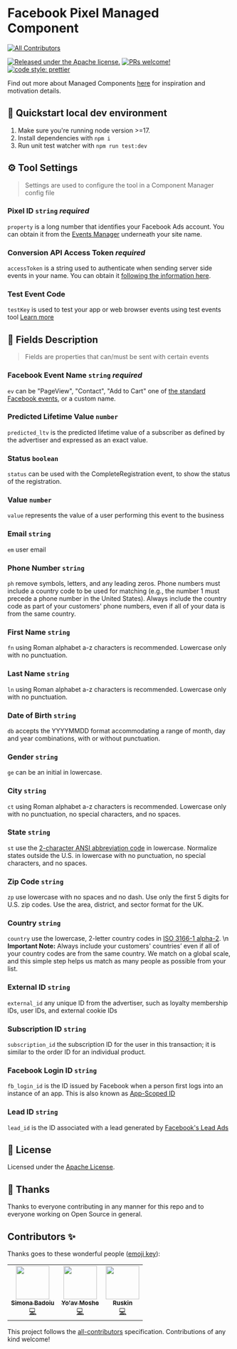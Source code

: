 # Facebook Pixel Managed Component

<!-- ALL-CONTRIBUTORS-BADGE:START - Do not remove or modify this section -->

[![All Contributors](https://img.shields.io/badge/all_contributors-3-orange.svg?style=flat-square)](#contributors-)

<!-- ALL-CONTRIBUTORS-BADGE:END -->

[![Released under the Apache license.](https://img.shields.io/badge/license-apache-blue.svg)](./LICENSE)
[![PRs welcome!](https://img.shields.io/badge/PRs-welcome-brightgreen.svg)](./CONTRIBUTING.md)
[![code style: prettier](https://img.shields.io/badge/code_style-prettier-ff69b4.svg?style=flat-square)](https://github.com/prettier/prettier)

Find out more about Managed Components [here](https://blog.cloudflare.com/zaraz-open-source-managed-components-and-webcm/) for inspiration and motivation details.

## 🚀 Quickstart local dev environment

1. Make sure you're running node version >=17.
2. Install dependencies with `npm i`
3. Run unit test watcher with `npm run test:dev`

## ⚙️ Tool Settings

> Settings are used to configure the tool in a Component Manager config file

### Pixel ID `string` _required_

`property` is a long number that identifies your Facebook Ads account. You can obtain it from the [Events Manager](https://www.facebook.com/events_manager2/) underneath your site name.

### Conversion API Access Token _required_

`accessToken` is a string used to authenticate when sending server side events in your name. You can obtain it [following the information here](https://developers.facebook.com/docs/marketing-api/conversions-api/get-started#access-token).

### Test Event Code

`testKey` is used to test your app or web browser events using test events tool [Learn more](https://business.facebook.com/business/help/2040882565969969?id=1205376682832142)

## 🧱 Fields Description

> Fields are properties that can/must be sent with certain events

### Facebook Event Name `string` _required_

`ev` can be \"PageView\", \"Contact\", \"Add to Cart\" one of [the standard Facebook events](https://developers.facebook.com/docs/analytics/send_data/events/#standard), or a custom name.

### Predicted Lifetime Value `number`

`predicted_ltv` is the predicted lifetime value of a subscriber as defined by the advertiser and expressed as an exact value.

### Status `boolean`

`status` can be used with the CompleteRegistration event, to show the status of the registration.

### Value `number`

`value` represents the value of a user performing this event to the business

### Email `string`

`em` user email

### Phone Number `string`

`ph` remove symbols, letters, and any leading zeros. Phone numbers must include a country code to be used for matching (e.g., the number 1 must precede a phone number in the United States). Always include the country code as part of your customers' phone numbers, even if all of your data is from the same country.

### First Name `string`

`fn` using Roman alphabet a-z characters is recommended. Lowercase only with no punctuation.

### Last Name `string`

`ln` using Roman alphabet a-z characters is recommended. Lowercase only with no punctuation.

### Date of Birth `string`

`db` accepts the YYYYMMDD format accommodating a range of month, day and year combinations, with or without punctuation.

### Gender `string`

`ge` can be an initial in lowercase.

### City `string`

`ct` using Roman alphabet a-z characters is recommended. Lowercase only with no punctuation, no special characters, and no spaces.

### State `string`

`st` use the [2-character ANSI abbreviation code](https://en.wikipedia.org/wiki/Federal_Information_Processing_Standard_state_code) in lowercase. Normalize states outside the U.S. in lowercase with no punctuation, no special characters, and no spaces.

### Zip Code `string`

`zp` use lowercase with no spaces and no dash. Use only the first 5 digits for U.S. zip codes. Use the area, district, and sector format for the UK.

### Country `string`

`country` use the lowercase, 2-letter country codes in [ISO 3166-1 alpha-2](https://en.wikipedia.org/wiki/ISO_3166-1_alpha-2). \n **Important Note:** Always include your customers' countries’ even if all of your country codes are from the same country. We match on a global scale, and this simple step helps us match as many people as possible from your list.

### External ID `string`

`external_id` any unique ID from the advertiser, such as loyalty membership IDs, user IDs, and external cookie IDs

### Subscription ID `string`

`subscription_id` the subscription ID for the user in this transaction; it is similar to the order ID for an individual product.

### Facebook Login ID `string`

`fb_login_id` is the ID issued by Facebook when a person first logs into an instance of an app. This is also known as [App-Scoped ID](https://developers.facebook.com/docs/messenger-platform/reference/id-matching-api/#aid)

### Lead ID `string`

`lead_id` is the ID associated with a lead generated by [Facebook's Lead Ads](https://developers.facebook.com/docs/marketing-api/guides/lead-ads)

## 📝 License

Licensed under the [Apache License](./LICENSE).

## 💜 Thanks

Thanks to everyone contributing in any manner for this repo and to everyone working on Open Source in general.

## Contributors ✨

Thanks goes to these wonderful people ([emoji key](https://allcontributors.org/docs/en/emoji-key)):

<!-- ALL-CONTRIBUTORS-LIST:START - Do not remove or modify this section -->
<!-- prettier-ignore-start -->
<!-- markdownlint-disable -->
<table>
  <tr>
    <td align="center"><a href="https://github.com/simonabadoiu"><img src="https://avatars.githubusercontent.com/u/1610123?v=4?s=75" width="75px;" alt=""/><br /><sub><b>Simona Badoiu</b></sub></a><br /><a href="https://github.com/managed-components/@managed-components/facebook-pixel/commits?author=simonabadoiu" title="Code">💻</a></td>
    <td align="center"><a href="https://yoavmoshe.com/about"><img src="https://avatars.githubusercontent.com/u/55081?v=4?s=75" width="75px;" alt=""/><br /><sub><b>Yo'av Moshe</b></sub></a><br /><a href="https://github.com/managed-components/@managed-components/facebook-pixel/commits?author=bjesus" title="Code">💻</a></td>
    <td align="center"><a href="https://github.com/jonnyparris"><img src="https://avatars.githubusercontent.com/u/6400000?v=4?s=75" width="75px;" alt=""/><br /><sub><b>Ruskin</b></sub></a><br /><a href="https://github.com/managed-components/@managed-components/facebook-pixel/commits?author=jonnyparris" title="Code">💻</a></td>
  </tr>
</table>

<!-- markdownlint-restore -->
<!-- prettier-ignore-end -->

<!-- ALL-CONTRIBUTORS-LIST:END -->

This project follows the [all-contributors](https://github.com/all-contributors/all-contributors) specification. Contributions of any kind welcome!
